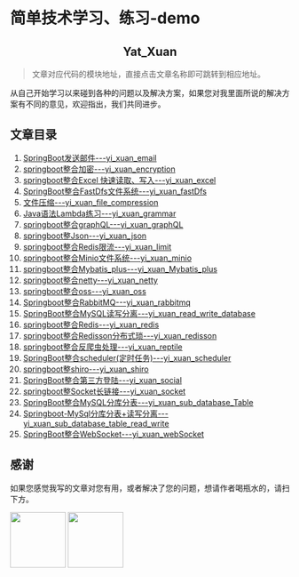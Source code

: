 # 简单技术学习、练习-demo

<h2 align="center">Yat_Xuan</h2>

> 文章对应代码的模块地址，直接点击文章名称即可跳转到相应地址。

从自己开始学习以来碰到各种的问题以及解决方案，如果您对我里面所说的解决方案有不同的意见，欢迎指出，我们共同进步。

## 文章目录

1. [SpringBoot发送邮件---yi_xuan_email](https://github.com/yatxuan/study/tree/master/yi_xuan_email)
4. [springboot整合加密---yi_xuan_encryption]()
4. [springboot整合Excel 快速读取、写入---yi_xuan_excel]()
2. [SpringBoot整合FastDfs文件系统---yi_xuan_fastDfs](https://github.com/yatxuan/study/tree/master/yi_xuan_fastDfs)
3. [文件压缩---yi_xuan_file_compression](https://github.com/yatxuan/study/tree/master/yi_xuan_file_compression)
4. [Java语法Lambda练习---yi_xuan_grammar]()
4. [springboot整合graphQL---yi_xuan_graphQL]()
4. [springboot整Json---yi_xuan_json]()
4. [springboot整合Redis限流---yi_xuan_limit]()
5. [springboot整合Minio文件系统---yi_xuan_minio](https://github.com/yatxuan/study/tree/master/yi_xuan_minio)
6. [springboot整合Mybatis_plus---yi_xuan_Mybatis_plus](https://github.com/yatxuan/study/tree/master/yi_xuan_mybatis_plus)
4. [springboot整合netty---yi_xuan_netty]()
4. [springboot整合oss---yi_xuan_oss]()
7. [Springboot整合RabbitMQ---yi_xuan_rabbitmq](https://github.com/yatxuan/study/tree/master/yi_xuan_rabbitmq)
8. [SpringBoot整合MySQL读写分离---yi_xuan_read_write_database](https://github.com/yatxuan/study/tree/master/yi_xuan_read_write_database)
4. [springboot整合Redis---yi_xuan_redis]()
4. [springboot整合Redisson分布式琐---yi_xuan_redisson]()
4. [springboot整合反爬虫处理---yi_xuan_reptile]()
9. [SpringBoot整合scheduler(定时任务)---yi_xuan_scheduler](https://github.com/yatxuan/study/tree/master/yi_xuan_scheduler)
4. [springboot整shiro---yi_xuan_shiro]()
10. [SpringBoot整合第三方登陆---yi_xuan_social](https://github.com/yatxuan/study/tree/master/yi_xuan_social)
4. [springboot整Socket长链接---yi_xuan_socket]()
11. [SpringBoot整合MySQL分库分表---yi_xuan_sub_database_Table](https://github.com/yatxuan/study/tree/master/yi_xuan_sub_database_Table)
12. [Springboot-MySql分库分表+读写分离---yi_xuan_sub_database_table_read_write](https://github.com/yatxuan/study/tree/master/yi_xuan_sub_database_table_read_write)
13. [SpringBoot整合WebSocket---yi_xuan_webSocket](https://github.com/yatxuan/study/tree/master/yi_xuan_webSocket)

## 感谢

如果您感觉我写的文章对您有用，或者解决了您的问题，想请作者喝瓶水的，请扫下方。

<p>
    <img width="100" src="http://minio.yatxuan.cn/pic/1514546b772b4d03bd5719bdd91393e4.png" >
    <img width="100" src="http://minio.yatxuan.cn/pic/19f370c443884cb28391909a1416f35d.jpg" >
</p>
   
